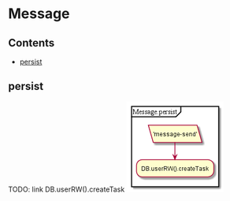 # Message

## Contents

* [persist](#persist)


## persist

 TODO: link DB.userRW().createTask
![schema](../diagrams/Message.persist.png)  


